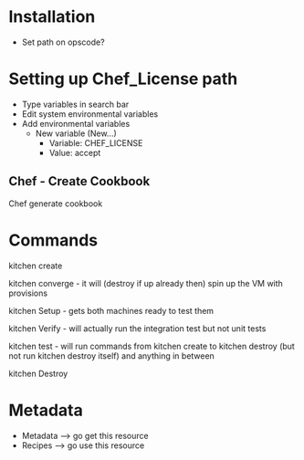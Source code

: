 # Installation
- Set path on opscode?

# Setting up Chef_License path
- Type variables in search bar
- Edit system environmental variables
- Add environmental variables
  - New variable (New...)
    - Variable: CHEF_LICENSE
    - Value: accept

## Chef - Create Cookbook
Chef generate cookbook <foldername>


# Commands
kitchen create

kitchen converge - it will (destroy if up already then) spin up the VM with provisions

kitchen Setup - gets both machines ready to test them

kitchen Verify - will actually run the integration test but not unit tests

kitchen test - will run commands from kitchen create to kitchen destroy (but not run kitchen destroy itself) and anything in between

kitchen Destroy

# Metadata
- Metadata --> go get this resource
- Recipes  --> go use this resource
